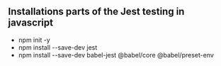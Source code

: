 ## Installations parts of the Jest testing in javascript

- npm init -y
- npm install --save-dev jest
- npm install --save-dev babel-jest @babel/core @babel/preset-env